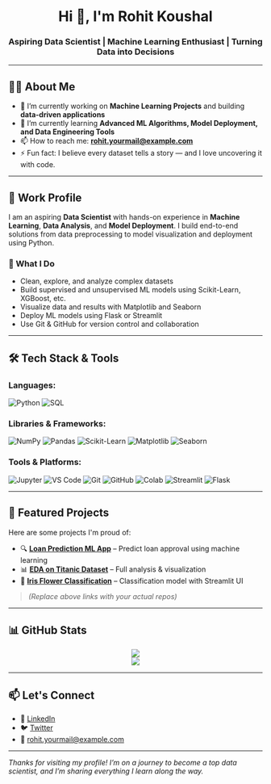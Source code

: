 <h1 align="center">Hi 👋, I'm Rohit Koushal</h1>
<h3 align="center">Aspiring Data Scientist | Machine Learning Enthusiast | Turning Data into Decisions</h3>

---

## 👨‍💻 About Me

- 🔭 I’m currently working on **Machine Learning Projects** and building **data-driven applications**
- 🌱 I’m currently learning **Advanced ML Algorithms, Model Deployment, and Data Engineering Tools**
- 📫 How to reach me: **rohit.yourmail@example.com**
- ⚡ Fun fact: I believe every dataset tells a story — and I love uncovering it with code.

---

## 💼 Work Profile

I am an aspiring **Data Scientist** with hands-on experience in **Machine Learning**, **Data Analysis**, and **Model Deployment**. I build end-to-end solutions from data preprocessing to model visualization and deployment using Python.

### 🧠 What I Do
- Clean, explore, and analyze complex datasets
- Build supervised and unsupervised ML models using Scikit-Learn, XGBoost, etc.
- Visualize data and results with Matplotlib and Seaborn
- Deploy ML models using Flask or Streamlit
- Use Git & GitHub for version control and collaboration

---

## 🛠️ Tech Stack & Tools

### Languages:
![Python](https://img.shields.io/badge/-Python-3776AB?logo=python&logoColor=white)
![SQL](https://img.shields.io/badge/-SQL-4479A1?logo=mysql&logoColor=white)

### Libraries & Frameworks:
![NumPy](https://img.shields.io/badge/-NumPy-013243?logo=numpy)
![Pandas](https://img.shields.io/badge/-Pandas-150458?logo=pandas)
![Scikit-Learn](https://img.shields.io/badge/-Scikit--Learn-F7931E?logo=scikit-learn&logoColor=white)
![Matplotlib](https://img.shields.io/badge/-Matplotlib-11557C?logo=matplotlib)
![Seaborn](https://img.shields.io/badge/-Seaborn-2E2D88)

### Tools & Platforms:
![Jupyter](https://img.shields.io/badge/-Jupyter-F37626?logo=jupyter&logoColor=white)
![VS Code](https://img.shields.io/badge/-VS%20Code-007ACC?logo=visual-studio-code&logoColor=white)
![Git](https://img.shields.io/badge/-Git-F05032?logo=git&logoColor=white)
![GitHub](https://img.shields.io/badge/-GitHub-181717?logo=github)
![Colab](https://img.shields.io/badge/-Google%20Colab-F9AB00?logo=google-colab&logoColor=black)
![Streamlit](https://img.shields.io/badge/-Streamlit-FF4B4B?logo=streamlit&logoColor=white)
![Flask](https://img.shields.io/badge/-Flask-000000?logo=flask)

---

## 📂 Featured Projects

Here are some projects I'm proud of:

- 🔍 **[Loan Prediction ML App](https://github.com/your-username/loan-prediction)** – Predict loan approval using machine learning
- 📊 **[EDA on Titanic Dataset](https://github.com/your-username/titanic-eda)** – Full analysis & visualization
- 🧠 **[Iris Flower Classification](https://github.com/your-username/iris-classification)** – Classification model with Streamlit UI

> *(Replace above links with your actual repos)*

---

## 📊 GitHub Stats

<p align="center">
  <img src="https://github-readme-stats.vercel.app/api?username=your-username&show_icons=true&theme=react" />
  <br/>
  <img src="https://github-readme-streak-stats.herokuapp.com/?user=your-username&theme=react" />
</p>

---

## 📫 Let's Connect

- 🔗 [LinkedIn](https://linkedin.com/in/your-link)
- 🐦 [Twitter](https://twitter.com/your-twitter)
- 📧 rohit.yourmail@example.com

---

*Thanks for visiting my profile! I’m on a journey to become a top data scientist, and I’m sharing everything I learn along the way.*


